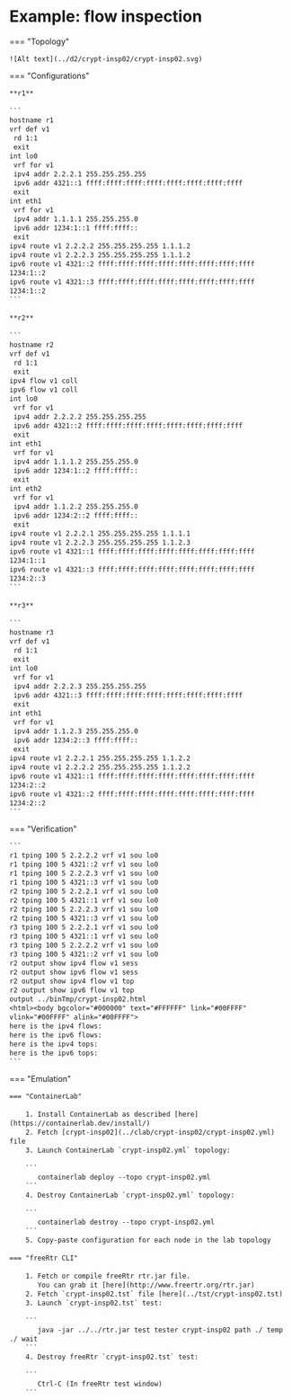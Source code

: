 # Example: flow inspection

=== "Topology"

    ![Alt text](../d2/crypt-insp02/crypt-insp02.svg)

=== "Configurations"

    **r1**

    ```
    hostname r1
    vrf def v1
     rd 1:1
     exit
    int lo0
     vrf for v1
     ipv4 addr 2.2.2.1 255.255.255.255
     ipv6 addr 4321::1 ffff:ffff:ffff:ffff:ffff:ffff:ffff:ffff
     exit
    int eth1
     vrf for v1
     ipv4 addr 1.1.1.1 255.255.255.0
     ipv6 addr 1234:1::1 ffff:ffff::
     exit
    ipv4 route v1 2.2.2.2 255.255.255.255 1.1.1.2
    ipv4 route v1 2.2.2.3 255.255.255.255 1.1.1.2
    ipv6 route v1 4321::2 ffff:ffff:ffff:ffff:ffff:ffff:ffff:ffff 1234:1::2
    ipv6 route v1 4321::3 ffff:ffff:ffff:ffff:ffff:ffff:ffff:ffff 1234:1::2
    ```

    **r2**

    ```
    hostname r2
    vrf def v1
     rd 1:1
     exit
    ipv4 flow v1 coll
    ipv6 flow v1 coll
    int lo0
     vrf for v1
     ipv4 addr 2.2.2.2 255.255.255.255
     ipv6 addr 4321::2 ffff:ffff:ffff:ffff:ffff:ffff:ffff:ffff
     exit
    int eth1
     vrf for v1
     ipv4 addr 1.1.1.2 255.255.255.0
     ipv6 addr 1234:1::2 ffff:ffff::
     exit
    int eth2
     vrf for v1
     ipv4 addr 1.1.2.2 255.255.255.0
     ipv6 addr 1234:2::2 ffff:ffff::
     exit
    ipv4 route v1 2.2.2.1 255.255.255.255 1.1.1.1
    ipv4 route v1 2.2.2.3 255.255.255.255 1.1.2.3
    ipv6 route v1 4321::1 ffff:ffff:ffff:ffff:ffff:ffff:ffff:ffff 1234:1::1
    ipv6 route v1 4321::3 ffff:ffff:ffff:ffff:ffff:ffff:ffff:ffff 1234:2::3
    ```

    **r3**

    ```
    hostname r3
    vrf def v1
     rd 1:1
     exit
    int lo0
     vrf for v1
     ipv4 addr 2.2.2.3 255.255.255.255
     ipv6 addr 4321::3 ffff:ffff:ffff:ffff:ffff:ffff:ffff:ffff
     exit
    int eth1
     vrf for v1
     ipv4 addr 1.1.2.3 255.255.255.0
     ipv6 addr 1234:2::3 ffff:ffff::
     exit
    ipv4 route v1 2.2.2.1 255.255.255.255 1.1.2.2
    ipv4 route v1 2.2.2.2 255.255.255.255 1.1.2.2
    ipv6 route v1 4321::1 ffff:ffff:ffff:ffff:ffff:ffff:ffff:ffff 1234:2::2
    ipv6 route v1 4321::2 ffff:ffff:ffff:ffff:ffff:ffff:ffff:ffff 1234:2::2
    ```

=== "Verification"

    ```
    r1 tping 100 5 2.2.2.2 vrf v1 sou lo0
    r1 tping 100 5 4321::2 vrf v1 sou lo0
    r1 tping 100 5 2.2.2.3 vrf v1 sou lo0
    r1 tping 100 5 4321::3 vrf v1 sou lo0
    r2 tping 100 5 2.2.2.1 vrf v1 sou lo0
    r2 tping 100 5 4321::1 vrf v1 sou lo0
    r2 tping 100 5 2.2.2.3 vrf v1 sou lo0
    r2 tping 100 5 4321::3 vrf v1 sou lo0
    r3 tping 100 5 2.2.2.1 vrf v1 sou lo0
    r3 tping 100 5 4321::1 vrf v1 sou lo0
    r3 tping 100 5 2.2.2.2 vrf v1 sou lo0
    r3 tping 100 5 4321::2 vrf v1 sou lo0
    r2 output show ipv4 flow v1 sess
    r2 output show ipv6 flow v1 sess
    r2 output show ipv4 flow v1 top
    r2 output show ipv6 flow v1 top
    output ../binTmp/crypt-insp02.html
    <html><body bgcolor="#000000" text="#FFFFFF" link="#00FFFF" vlink="#00FFFF" alink="#00FFFF">
    here is the ipv4 flows:
    here is the ipv6 flows:
    here is the ipv4 tops:
    here is the ipv6 tops:
    ```

=== "Emulation"

    === "ContainerLab"

        1. Install ContainerLab as described [here](https://containerlab.dev/install/)  
        2. Fetch [crypt-insp02](../clab/crypt-insp02/crypt-insp02.yml) file  
        3. Launch ContainerLab `crypt-insp02.yml` topology:  

        ```
           containerlab deploy --topo crypt-insp02.yml  
        ```
        4. Destroy ContainerLab `crypt-insp02.yml` topology:  

        ```
           containerlab destroy --topo crypt-insp02.yml  
        ```
        5. Copy-paste configuration for each node in the lab topology

    === "freeRtr CLI"

        1. Fetch or compile freeRtr rtr.jar file.  
           You can grab it [here](http://www.freertr.org/rtr.jar)  
        2. Fetch `crypt-insp02.tst` file [here](../tst/crypt-insp02.tst)  
        3. Launch `crypt-insp02.tst` test:  

        ```
           java -jar ../../rtr.jar test tester crypt-insp02 path ./ temp ./ wait
        ```
        4. Destroy freeRtr `crypt-insp02.tst` test:  

        ```
           Ctrl-C (In freeRtr test window)
        ```

